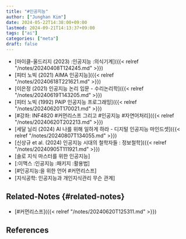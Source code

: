 ```yaml
---
title: "#인공지능"
author: ["Junghan Kim"]
date: 2024-05-22T14:38:00+09:00
lastmod: 2024-09-21T14:13:37+09:00
tags: ["ai"]
categories: ["meta"]
draft: false
---
```


<!--more-->

-   [마이클-울드리지 (2023) :인공지능 :의식기계]({{< relref "/notes/20240408T124245.md" >}})
-   [피터 노빅 (2021) AIMA 인공지능]({{< relref "/notes/20240618T221621.md" >}})
-   [이은정 (2021) 인공지능 논리 입문 - 수리논리학]({{< relref "/notes/20240619T143205.md" >}})
-   [피터 노빅 (1992) PAIP 인공지능 프로그래밍]({{< relref "/notes/20240620T170021.md" >}})
-   [#강좌: INF4820 #커먼리스프 그리고 #인공지능 #자연어처리]({{< relref "/notes/20240620T202213.md" >}})
-   [세달 닐리 (2024) AI 나를 위해 일하게 하라 - 디지털 인공지능 마인드셋]({{< relref "/notes/20240807T134055.md" >}})
-   [신상규 et al. (2024) 인공지능 시대의 철학자들 : 정보철학]({{< relref "/notes/20240905T111921.md" >}})
-   [솔로 지식 마스터를 위한 인공지능]
-   [:이맥스 :인공지능 :패키지 :활용법]
-   [#인공지능:을 위한 언어 #커먼리스프]
-   [지식공학: 인공지능과 개인지식관리 무슨 관계]


## Related-Notes {#related-notes}

-   [#커먼리스프]({{< relref "/notes/20240620T125311.md" >}})

## References

<style>.csl-entry{text-indent: -1.5em; margin-left: 1.5em;}</style><div class="csl-bib-body">
</div>
